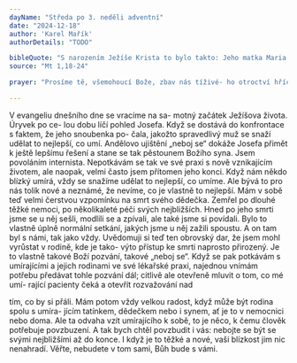 ```yaml
---
dayName: "Středa po 3. neděli adventní"
date: "2024-12-18"
author: 'Karel Mařík'
authorDetails: "TODO"

bibleQuote: "S narozením Ježíše Krista to bylo takto: Jeho matka Maria byla zasnoubena s Josefem. Ale dříve než začali spolu žít, ukázalo se, že poča- la z Ducha Svatého. Protože její muž Josef byl spravedlivý a nechtěl ji vydat pohaně, rozhodl se tajně se s ní rozejít. Když už to chtěl udělat, zjevil se mu ve snu anděl Páně a řekl: „Josefe, synu Davidův, neboj se k sobě vzít svou manžel- ku Marii. Vždyť dítě, které počala, je z Ducha Svatého. Porodí syna a dáš mu jméno Ježíš; on totiž spasí svůj lid od hříchů.“ To všecko se stalo, aby se naplnilo, co řekl Pán ústy proroků: »Hle, panna počne a porodí syna a dají mu jméno Emanuel,« to znamená »Bůh s námi«. Když se Josef probudil ze spánku, udělal, jak mu anděl Páně přikázal: vzal svou ženu k sobě."
source: "Mt 1,18-24"

prayer: "Prosíme tě, všemohoucí Bože, zbav nás tíživé- ho otroctví hříchu, abychom žili ve svobodě, kterou nám přinesl tvůj Syn, Ježíš Kristus, je- hož narození se připravujeme oslavit. Neboť on s tebou v jednotě Ducha Svatého…"

---
```


V evangeliu dnešního dne se vracíme na sa- motný začátek Ježíšova života. Úryvek po ce- lou dobu líčí pohled Josefa. Když se dostává do konfrontace s faktem, že jeho snoubenka po- čala, jakožto spravedlivý muž se snaží udělat to nejlepší, co umí. Andělovo ujištění „neboj se“ dokáže Josefa přimět k ještě lepšímu řešení a stane se tak pěstounem Božího syna.
Jsem povoláním internista. Nepotkávám se tak ve své praxi s nově vznikajícím životem, ale naopak, velmi často jsem přítomen jeho konci. Když nám někdo blízký umírá, vždy se snažíme udělat to nejlepší, co umíme. Ale bývá to pro nás tolik nové a neznámé, že nevíme, co je vlastně to nejlepší.
Mám v sobě teď velmi čerstvou vzpomínku na smrt svého dědečka. Zemřel po dlouhé těžké nemoci, po několikaleté péči svých nejbližších. Hned po jeho smrti jsme se u něj sešli, modlili se a zpívali, ale také jsme si povídali. Bylo to vlastně úplně normální setkání, jakých jsme u něj zažili spoustu. A on tam byl s námi, tak jako vždy. Uvědomuji si teď ten obrovský dar, že jsem mohl vyrůstat v rodině, kde je tako- výto přístup ke smrti naprosto přirozený. Je to vlastně takové Boží pozvání, takové „neboj se“.
Když se pak potkávám s umírajícími a jejich rodinami ve své lékařské praxi, najednou vnímám potřebu předávat tohle pozvání dál; citlivě ale otevřeně mluvit o tom, co mé umí- rající  pacienty  čeká a otevřít  rozvažování nad
 
tím, co by si přáli. Mám potom vždy velkou radost, když může být rodina spolu s umíra- jícím tatínkem, dědečkem nebo i synem, ať je to v nemocnici nebo doma. Ale ta odvaha vzít umírajícího k sobě, to je něco, k čemu člověk potřebuje povzbuzení.
A tak bych chtěl povzbudit i vás: nebojte se být se svými nejbližšími až do konce. I když je to těžké a nové, vaši blízkost jim nic nenahradí. Věřte, nebudete v tom sami, Bůh bude s vámi.

